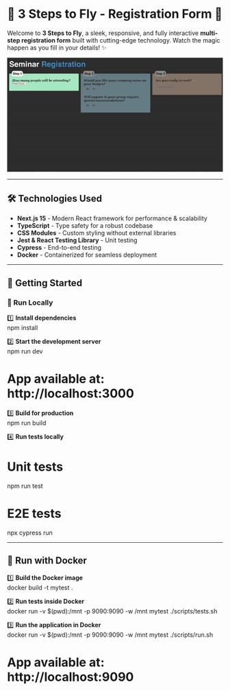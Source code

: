 # 🚀 3 Steps to Fly - Registration Form 🎉

Welcome to **3 Steps to Fly**, a sleek, responsive, and fully interactive **multi-step registration form** built with cutting-edge technology. Watch the magic happen as you fill in your details! ✨

![Preview of the form in action](https://github.com/TheWarko/3steps/blob/main/public/preview.gif)

---

## 🛠 Technologies Used

- **Next.js 15** - Modern React framework for performance & scalability
- **TypeScript** - Type safety for a robust codebase
- **CSS Modules** - Custom styling without external libraries
- **Jest & React Testing Library** - Unit testing
- **Cypress** - End-to-end testing
- **Docker** - Containerized for seamless deployment

---

## 🚀 Getting Started

### 🔧 Run Locally

1️⃣ **Install dependencies**  
 npm install

2️⃣ **Start the development server**  
 npm run dev

# App available at: http://localhost:3000

3️⃣ **Build for production**  
 npm run build

4️⃣ **Run tests locally**

# Unit tests

npm run test

# E2E tests

npx cypress run

---

## 🐳 Run with Docker

1️⃣ **Build the Docker image**  
 docker build -t mytest .

2️⃣ **Run tests inside Docker**  
 docker run -v \$(pwd):/mnt -p 9090:9090 -w /mnt mytest ./scripts/tests.sh

3️⃣ **Run the application in Docker**  
 docker run -v \$(pwd):/mnt -p 9090:9090 -w /mnt mytest ./scripts/run.sh

# App available at: http://localhost:9090
